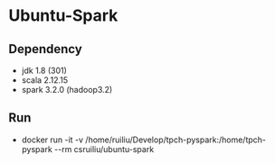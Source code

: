 # Ubuntu-Spark #

## Dependency ##

+ jdk 1.8 (301)
+ scala 2.12.15
+ spark 3.2.0 (hadoop3.2)

## Run ##

+ docker run -it -v /home/ruiliu/Develop/tpch-pyspark:/home/tpch-pyspark --rm csruiliu/ubuntu-spark 

